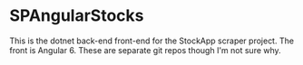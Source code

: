 # SPAngularStocks
This is the dotnet back-end front-end for the StockApp scraper project. The front is Angular 6.
These are separate git repos though I'm not sure why.
